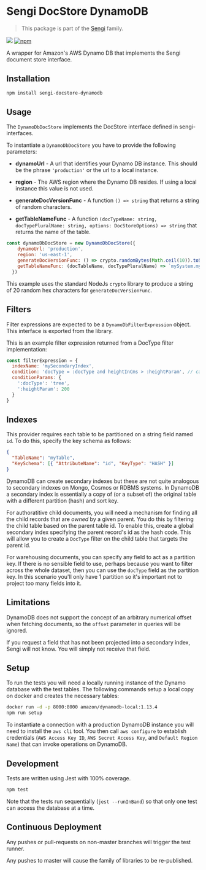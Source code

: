 # Sengi DocStore DynamoDB
 
> This package is part of the [Sengi](https://github.com/karlhulme/sengi) family.

![](https://github.com/karlhulme/sengi/workflows/CD/badge.svg)
[![npm](https://img.shields.io/npm/v/sengi-docstore-dynamodb.svg)](https://www.npmjs.com/package/sengi-docstore-dynamodb)

A wrapper for Amazon's AWS Dynamo DB that implements the Sengi document store interface.

## Installation

```bash
npm install sengi-docstore-dynamodb
```

## Usage

The `DynamoDbDocStore` implements the DocStore interface defined in sengi-interfaces.

To instantiate a `DynamoDbDocStore` you have to provide the following parameters:

* **dynamoUrl** - A url that identifies your Dynamo DB instance.  This should be the phrase `'production'` or the url to a local instance.

* **region** - The AWS region where the Dynamo DB resides.  If using a local instance this value is not used.

* **generateDocVersionFunc** - A function `() => string` that returns a string of random characters.

* **getTableNameFunc** - A function `(docTypeName: string, docTypePluralName: string, options: DocStoreOptions) => string` that returns the name of the table.

```javascript
const dynamoDbDocStore = new DynamoDbDocStore({
    dynamoUrl: 'production',
    region: 'us-east-1',
    generateDocVersionFunc: () => crypto.randomBytes(Math.ceil(10)).toString('hex').slice(0, 20),
    getTableNameFunc: (docTableName, docTypePluralName) => `mySystem.myEnv.${docTypePluralName}`
  })
```

This example uses the standard NodeJs `crypto` library to produce a string of 20 random hex characters for `generateDocVersionFunc`.


## Filters

Filter expressions are expected to be a `DynamoDbFilterExpression` object.  This interface is exported from the library.

This is an example filter expression returned from a DocType filter implementation:

```javascript
const filterExpression = {
  indexName: 'mySecondaryIndex',
  condition: 'docType = :docType and heightInCms > :heightParam', // can use just the equality, or equality and sort
  conditionParams: {
    ':docType': 'tree',
    ':heightParam': 200
  }
}
```

## Indexes

This provider requires each table to be partitioned on a string field named `id`.  To do this, specify the key schema as follows:

```json
{
  "TableName": "myTable",
  "KeySchema": [{ "AttributeName": "id", "KeyType": "HASH" }]
}
```

DynamoDB can create secondary indexes but these are not quite analogous to secondary indexes on Mongo, Cosmos or RDBMS systems.  In DynamoDB a secondary index is essentially a copy of (or a subset of) the original table with a different partition (hash) and sort key.

For authoratitive child documents, you will need a mechanism for finding all the child records that are *owned* by a given parent.  You do this by filtering the child table based on the parent table id.  To enable this, create a global secondary index specifying the parent record's id as the hash code.  This will allow you to create a `DocType` filter on the child table that targets the parent id.

For warehousing documents, you can specify any field to act as a partition key.  If there is no sensible field to use, perhaps because you want to filter across the whole dataset, then you can use the `docType` field as the partition key.  In this scenario you'll only have 1 partition so it's important not to project too many fields into it.


## Limitations

DynamoDB does not support the concept of an arbitrary numerical offset when fetching documents, so the `offset` parameter in queries will be ignored.

If you request a field that has not been projected into a secondary index, Sengi will not know.  You will simply not receive that field.


## Setup

To run the tests you will need a locally running instance of the Dynamo database with the test tables.  The following commands setup a local copy on docker and creates the necessary tables:

```bash
docker run -d -p 8000:8000 amazon/dynamodb-local:1.13.4
npm run setup
```

To instantiate a connection with a production DynamoDB instance you will need to install the `aws cli` tool.  You then call `aws configure` to establish credentials (`AWS Access Key ID`, `AWS Secret Access Key`, and `Default Region Name`) that can invoke operations on DynamoDB.


## Development

Tests are written using Jest with 100% coverage.

```bash
npm test
```

Note that the tests run sequentially (`jest --runInBand`) so that only one test can access the database at a time. 


## Continuous Deployment

Any pushes or pull-requests on non-master branches will trigger the test runner.

Any pushes to master will cause the family of libraries to be re-published.
